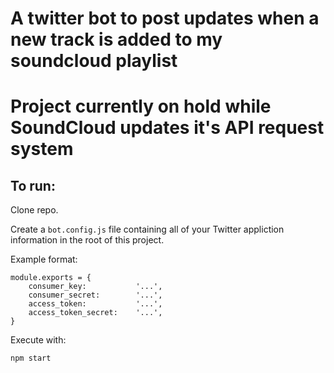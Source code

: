 # A twitter bot to post updates when a new track is added to my soundcloud playlist

# Project currently on hold while SoundCloud updates it's API request system

## To run:
Clone repo.

Create a `bot.config.js` file containing all of your Twitter appliction information in the root of this project. 

Example format:

    module.exports = {
        consumer_key:           '...',
        consumer_secret:        '...',
        access_token:           '...',
        access_token_secret:    '...',
    } 

Execute with:

    npm start